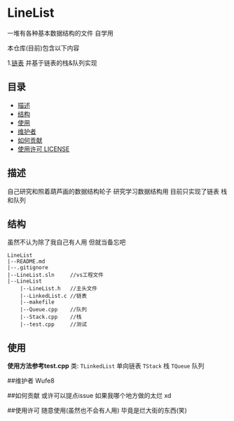 # LineList

一堆有各种基本数据结构的文件 自学用

本仓库(目前)包含以下内容

1.[链表](LineList) 并基于链表的栈&队列实现

## 目录

- [描述](#背景)
- [结构](#结构)
- [使用](#使用)
- [维护者](#维护者)
- [如何贡献](#如何贡献)
- [使用许可 LICENSE](#使用许可)

## 描述
自己研究和照着葫芦画的数据结构轮子
研究学习数据结构用
目前只实现了链表 栈和队列

## 结构
虽然不认为除了我自己有人用 但就当备忘吧
```
LineList
|--README.md
|--.gitignore
|--LineList.sln		//vs工程文件
|--LineList
	|--LineList.h	//主头文件
	|--LinkedList.c	//链表
	|--makefile
	|--Queue.cpp	//队列
	|--Stack.cpp	//栈
	|--test.cpp		//测试
```

## 使用
**使用方法参考test.cpp**
类:
`TLinkedList` 单向链表
`TStack` 栈
`TQueue` 队列

##维护者
Wufe8

##如何贡献
或许可以提点issue 如果我哪个地方做的太烂 xd

##使用许可
随意使用(虽然也不会有人用) 毕竟是烂大街的东西(笑)